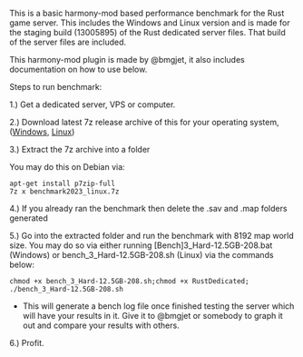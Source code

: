 This is a basic harmony-mod based performance benchmark for the Rust game server. This includes the Windows and Linux version and is made for the staging build (13005895) of the Rust dedicated server files. That build of the server files are included.

This harmony-mod plugin is made by @bmgjet, it also includes documentation on how to use below.

Steps to run benchmark:

1.) Get a dedicated server, VPS or computer.

2.) Download latest 7z release archive of this for your operating system, ([Windows](https://github.com/gmc-hosting/rust-server-benchmark/releases/download/v1.0.0/benchmark2023_windows.7z), [Linux](https://github.com/gmc-hosting/rust-server-benchmark/releases/download/v1.0.0/benchmark2023_linux.7z))

3.) Extract the 7z archive into a folder

You may do this on Debian via:

```
apt-get install p7zip-full
7z x benchmark2023_linux.7z
```

4.) If you already ran the benchmark then delete the .sav and .map folders generated

5.) Go into the extracted folder and run the benchmark with 8192 map world size. You may do so via either running [Bench]3_Hard-12.5GB-208.bat (Windows) or bench_3_Hard-12.5GB-208.sh (Linux) via the commands below:


```
chmod +x bench_3_Hard-12.5GB-208.sh;chmod +x RustDedicated;
./bench_3_Hard-12.5GB-208.sh
```

   -  This will generate a bench log file once finished testing the server which will have your results in it. Give it to @bmgjet or somebody to graph it out and compare your results with others.

6.) Profit.
